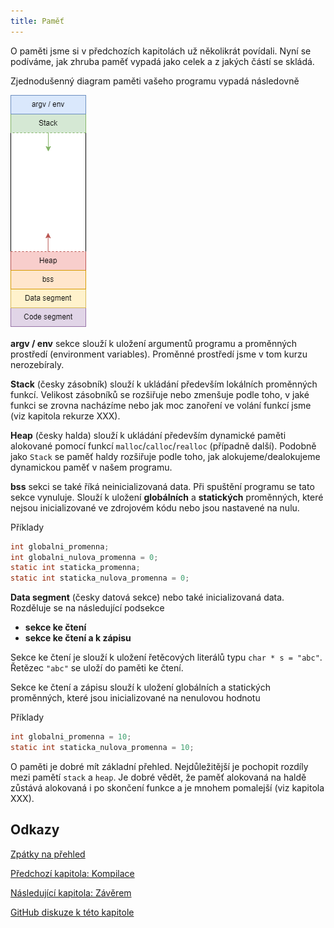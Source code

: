 ```yaml
---
title: Paměť
---
```


O paměti jsme si v předchozích kapitolách už několikrát povídali. Nyní se podíváme, jak zhruba paměť vypadá jako celek a z jakých částí se skládá.

Zjednodušenný diagram paměti vašeho programu vypadá následovně


![pamet](./obrazky/pamet/pamet.png)


**argv / env** sekce slouží k uložení argumentů programu a proměnných prostředí (environment variables). Proměnné prostředí jsme v tom kurzu nerozebíraly.

**Stack** (česky zásobník) slouží k ukládání především lokálních proměnných funkcí. Velikost zásobníků se rozšiřuje nebo zmenšuje podle toho, v jaké funkci se zrovna nacházíme nebo jak moc zanoření ve volání funkcí jsme (viz kapitola rekurze XXX).

**Heap** (česky halda) slouží k ukládání především dynamické paměti alokované pomocí funkcí `malloc`/`calloc`/`realloc` (případně další). Podobně jako `Stack` se paměť haldy rozšiřuje podle toho, jak alokujeme/dealokujeme dynamickou paměť v našem programu.

**bss** sekci se také říká neinicializovaná data. Při spuštění programu se tato sekce vynuluje. Slouží k uložení **globálních** a **statických** proměnných, které nejsou inicializované ve zdrojovém kódu nebo jsou nastavené na nulu.

Příklady
```c
int globalni_promenna;
int globalni_nulova_promenna = 0;
static int staticka_promenna;
static int staticka_nulova_promenna = 0;
```

**Data segment** (česky datová sekce) nebo také inicializovaná data. Rozděluje se na následující podsekce

* **sekce ke čtení**
* **sekce ke čtení a k zápisu**

Sekce ke čtení je slouží k uložení řetěcových literálů typu `char * s = "abc"`. Řetězec `"abc"` se uloží do paměti ke čtení.

Sekce ke čtení a zápisu slouží k uložení globálních a statických proměnných, které jsou inicializované na nenulovou hodnotu

Příklady
```c
int globalni_promenna = 10;
static int staticka_nulova_promenna = 10;
```

O paměti je dobré mít základní přehled. Nejdůležitější je pochopit rozdíly mezi pamětí `stack` a `heap`. Je dobré vědět, že paměť alokovaná na haldě zůstává alokovaná i po skončení funkce a je mnohem pomalejší (viz kapitola XXX).

## Odkazy
[Zpátky na přehled](./index.md)

[Předchozí kapitola: Kompilace](./expert-kompilace.md)

[Následující kapitola: Závěrem](./zaver.md)

[GitHub diskuze k této kapitole](https://github.com/tomasbruckner/c_lectures/discussions/50)

